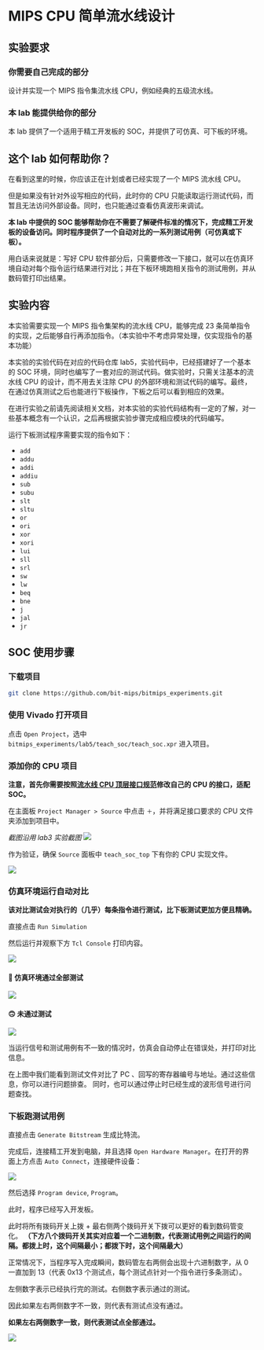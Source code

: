 # MIPS CPU 简单流水线设计

## 实验要求

### 你需要自己完成的部分

设计并实现一个 MIPS 指令集流水线 CPU，例如经典的五级流水线。

### 本 lab 能提供给你的部分

本 lab 提供了一个适用于精工开发板的 SOC，并提供了可仿真、可下板的环境。

## 这个 lab 如何帮助你？

在看到这里的时候，你应该正在计划或者已经实现了一个 MIPS 流水线 CPU。

但是如果没有针对外设写相应的代码，此时你的 CPU 只能读取运行测试代码，而暂且无法访问外部设备。同时，也只能通过查看仿真波形来调试。

**本 lab 中提供的 SOC 能够帮助你在不需要了解硬件标准的情况下，完成精工开发板的设备访问。同时程序提供了一个自动对比的一系列测试用例（可仿真或下板）。**

用白话来说就是：写好 CPU 软件部分后，只需要修改一下接口，就可以在仿真环境自动对每个指令运行结果进行对比；并在下板环境跑相关指令的测试用例，并从数码管打印出结果。


## 实验内容

本实验需要实现一个 MIPS 指令集架构的流水线 CPU，能够完成 23 条简单指令的实现，之后能够自行再添加指令。（本实验中不考虑异常处理，仅实现指令的基本功能）

本实验的实验代码在对应的代码仓库 lab5，实验代码中，已经搭建好了一个基本的 SOC 环境，同时也编写了一套对应的测试代码。做实验时，只需关注基本的流水线 CPU 的设计，而不用去关注除 CPU 的外部环境和测试代码的编写。最终，在通过仿真测试之后也能进行下板操作，下板之后可以看到相应的效果。

在进行实验之前请先阅读相关文档，对本实验的实验代码结构有一定的了解，对一些基本概念有一个认识，之后再根据实验步骤完成相应模块的代码编写。

运行下板测试程序需要实现的指令如下：

- `add`
- `addu`
- `addi`
- `addiu`
- `sub`
- `subu`
- `slt`
- `sltu`
- `or`
- `ori`
- `xor`
- `xori`
- `lui`
- `sll`
- `srl`
- `sw`
- `lw`
- `beq`
- `bne`
- `j`
- `jal`
- `jr`

## SOC 使用步骤

### 下载项目

```bash
git clone https://github.com/bit-mips/bitmips_experiments.git
```

### 使用 Vivado 打开项目

点击 `Open Project`，选中 `bitmips_experiments/lab5/teach_soc/teach_soc.xpr` 进入项目。

### 添加你的 CPU 项目

**注意，首先你需要按照[流水线 CPU 顶层接口规范](./soc-interface.md)修改自己的 CPU 的接口，适配 SOC。**

在主面板 `Project Manager > Source` 中点击 `＋`，并将满足接口要求的 CPU 文件夹添加到项目中。

*截图沿用 lab3 实验截图*
![](../img/lab3/2020-09-09-lab3-vivado-add-directory.png)

作为验证，确保 `Source` 面板中 `teach_soc_top` 下有你的 CPU 实现文件。

![](../img/lab5/2020-09-18-verify-vivado-hdl-source.png)

### 仿真环境运行自动对比

**该对比测试会对执行的（几乎）每条指令进行测试，比下板测试更加方便且精确。**

直接点击 `Run Simulation`

然后运行并观察下方 `Tcl Console` 打印内容。

![](../img/lab5/2020-09-22-trace-running.png)

#### 🎉 仿真环境通过全部测试

![](../img/lab5/2020-09-22-trace-success.png)

#### 🙃 未通过测试

![](../img/lab5/2020-09-22-trace-error.png)

当运行信号和测试用例有不一致的情况时，仿真会自动停止在错误处，并打印对比信息。

在上图中我们能看到测试文件对比了 PC 、回写的寄存器编号与地址。通过这些信息，你可以进行问题排查。
同时，也可以通过停止时已经生成的波形信号进行问题查找。

### 下板跑测试用例

直接点击 `Generate Bitstream` 生成比特流。

完成后，连接精工开发到电脑，并且选择 `Open Hardware Manager`。在打开的界面上方点击 `Auto Connect`，连接硬件设备：

![](../img/lab5/2020-09-18-hardware-connected.png)

然后选择 `Program device`, `Program`。

此时，程序已经写入开发板。

此时将所有拨码开关上拨 + 最右侧两个拨码开关下拨可以更好的看到数码管变化。
**（下方八个拨码开关其实对应着一个二进制数，代表测试用例之间运行的间隔。都拨上时，这个间隔最小；都拨下时，这个间隔最大）**

正常情况下，当程序写入完成瞬间，数码管左右两侧会出现十六进制数字，从 0 一直加到 13（代表 0x13 个测试点，每个测试点针对一个指令进行多条测试）。

左侧数字表示已经执行完的测试。右侧数字表示通过的测试。

因此如果左右两侧数字不一致，则代表有测试点没有通过。

**如果左右两侧数字一致，则代表测试点全部通过。**

![](../img/lab5/2020-09-18-hardware-run.png)

